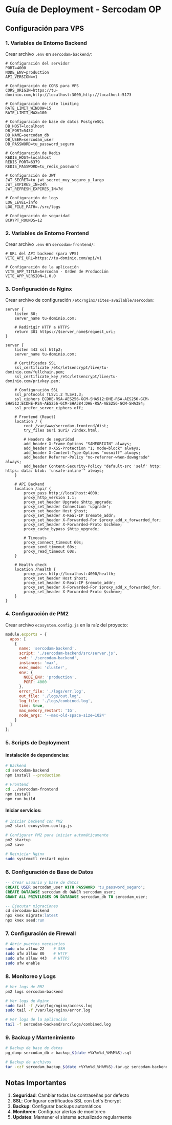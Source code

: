 # Guía de Deployment - Sercodam OP

## Configuración para VPS

### 1. Variables de Entorno Backend

Crear archivo `.env` en `sercodam-backend/`:

```env
# Configuración del servidor
PORT=4000
NODE_ENV=production
API_VERSION=v1

# Configuración de CORS para VPS
CORS_ORIGIN=https://tu-dominio.com,http://localhost:3000,http://localhost:5173

# Configuración de rate limiting
RATE_LIMIT_WINDOW=15
RATE_LIMIT_MAX=100

# Configuración de base de datos PostgreSQL
DB_HOST=localhost
DB_PORT=5432
DB_NAME=sercodam_db
DB_USER=sercodam_user
DB_PASSWORD=tu_password_seguro

# Configuración de Redis
REDIS_HOST=localhost
REDIS_PORT=6379
REDIS_PASSWORD=tu_redis_password

# Configuración de JWT
JWT_SECRET=tu_jwt_secret_muy_seguro_y_largo
JWT_EXPIRES_IN=24h
JWT_REFRESH_EXPIRES_IN=7d

# Configuración de logs
LOG_LEVEL=info
LOG_FILE_PATH=./src/logs

# Configuración de seguridad
BCRYPT_ROUNDS=12
```

### 2. Variables de Entorno Frontend

Crear archivo `.env` en `sercodam-frontend/`:

```env
# URL del API backend (para VPS)
VITE_API_URL=https://tu-dominio.com/api/v1

# Configuración de la aplicación
VITE_APP_TITLE=Sercodam - Orden de Producción
VITE_APP_VERSION=1.0.0
```

### 3. Configuración de Nginx

Crear archivo de configuración `/etc/nginx/sites-available/sercodam`:

```nginx
server {
    listen 80;
    server_name tu-dominio.com;
    
    # Redirigir HTTP a HTTPS
    return 301 https://$server_name$request_uri;
}

server {
    listen 443 ssl http2;
    server_name tu-dominio.com;
    
    # Certificados SSL
    ssl_certificate /etc/letsencrypt/live/tu-dominio.com/fullchain.pem;
    ssl_certificate_key /etc/letsencrypt/live/tu-dominio.com/privkey.pem;
    
    # Configuración SSL
    ssl_protocols TLSv1.2 TLSv1.3;
    ssl_ciphers ECDHE-RSA-AES256-GCM-SHA512:DHE-RSA-AES256-GCM-SHA512:ECDHE-RSA-AES256-GCM-SHA384:DHE-RSA-AES256-GCM-SHA384;
    ssl_prefer_server_ciphers off;
    
    # Frontend (React)
    location / {
        root /var/www/sercodam-frontend/dist;
        try_files $uri $uri/ /index.html;
        
        # Headers de seguridad
        add_header X-Frame-Options "SAMEORIGIN" always;
        add_header X-XSS-Protection "1; mode=block" always;
        add_header X-Content-Type-Options "nosniff" always;
        add_header Referrer-Policy "no-referrer-when-downgrade" always;
        add_header Content-Security-Policy "default-src 'self' http: https: data: blob: 'unsafe-inline'" always;
    }
    
    # API Backend
    location /api/ {
        proxy_pass http://localhost:4000;
        proxy_http_version 1.1;
        proxy_set_header Upgrade $http_upgrade;
        proxy_set_header Connection 'upgrade';
        proxy_set_header Host $host;
        proxy_set_header X-Real-IP $remote_addr;
        proxy_set_header X-Forwarded-For $proxy_add_x_forwarded_for;
        proxy_set_header X-Forwarded-Proto $scheme;
        proxy_cache_bypass $http_upgrade;
        
        # Timeouts
        proxy_connect_timeout 60s;
        proxy_send_timeout 60s;
        proxy_read_timeout 60s;
    }
    
    # Health check
    location /health {
        proxy_pass http://localhost:4000/health;
        proxy_set_header Host $host;
        proxy_set_header X-Real-IP $remote_addr;
        proxy_set_header X-Forwarded-For $proxy_add_x_forwarded_for;
        proxy_set_header X-Forwarded-Proto $scheme;
    }
}
```

### 4. Configuración de PM2

Crear archivo `ecosystem.config.js` en la raíz del proyecto:

```javascript
module.exports = {
  apps: [
    {
      name: 'sercodam-backend',
      script: './sercodam-backend/src/server.js',
      cwd: './sercodam-backend',
      instances: 'max',
      exec_mode: 'cluster',
      env: {
        NODE_ENV: 'production',
        PORT: 4000
      },
      error_file: './logs/err.log',
      out_file: './logs/out.log',
      log_file: './logs/combined.log',
      time: true,
      max_memory_restart: '1G',
      node_args: '--max-old-space-size=1024'
    }
  ]
};
```

### 5. Scripts de Deployment

#### Instalación de dependencias:
```bash
# Backend
cd sercodam-backend
npm install --production

# Frontend
cd ../sercodam-frontend
npm install
npm run build
```

#### Iniciar servicios:
```bash
# Iniciar backend con PM2
pm2 start ecosystem.config.js

# Configurar PM2 para iniciar automáticamente
pm2 startup
pm2 save

# Reiniciar Nginx
sudo systemctl restart nginx
```

### 6. Configuración de Base de Datos

```sql
-- Crear usuario y base de datos
CREATE USER sercodam_user WITH PASSWORD 'tu_password_seguro';
CREATE DATABASE sercodam_db OWNER sercodam_user;
GRANT ALL PRIVILEGES ON DATABASE sercodam_db TO sercodam_user;

-- Ejecutar migraciones
cd sercodam-backend
npx knex migrate:latest
npx knex seed:run
```

### 7. Configuración de Firewall

```bash
# Abrir puertos necesarios
sudo ufw allow 22    # SSH
sudo ufw allow 80    # HTTP
sudo ufw allow 443   # HTTPS
sudo ufw enable
```

### 8. Monitoreo y Logs

```bash
# Ver logs de PM2
pm2 logs sercodam-backend

# Ver logs de Nginx
sudo tail -f /var/log/nginx/access.log
sudo tail -f /var/log/nginx/error.log

# Ver logs de la aplicación
tail -f sercodam-backend/src/logs/combined.log
```

### 9. Backup y Mantenimiento

```bash
# Backup de base de datos
pg_dump sercodam_db > backup_$(date +%Y%m%d_%H%M%S).sql

# Backup de archivos
tar -czf sercodam_backup_$(date +%Y%m%d_%H%M%S).tar.gz sercodam-backend/ sercodam-frontend/
```

## Notas Importantes

1. **Seguridad**: Cambiar todas las contraseñas por defecto
2. **SSL**: Configurar certificados SSL con Let's Encrypt
3. **Backup**: Configurar backups automáticos
4. **Monitoreo**: Configurar alertas de monitoreo
5. **Updates**: Mantener el sistema actualizado regularmente 